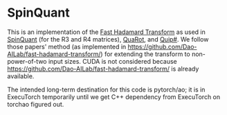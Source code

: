 # SpinQuant

This is an implementation of the [Fast Hadamard
Transform](https://en.wikipedia.org/wiki/Fast_Walsh–Hadamard_transform)
as used in [SpinQuant](https://arxiv.org/abs/2405.16406) (for the R3
and R4 matrices), [QuaRot](https://arxiv.org/abs/2404.00456), and
[Quip#](https://arxiv.org/pdf/2402.04396). We follow those papers'
method (as implemented in
https://github.com/Dao-AILab/fast-hadamard-transform/) for extending
the transform to non-power-of-two input sizes. CUDA is not considered
because https://github.com/Dao-AILab/fast-hadamard-transform/ is
already available.

The intended long-term destination for this code is pytorch/ao; it is
in ExecuTorch temporarily until we get C++ dependency from ExecuTorch
on torchao figured out.
